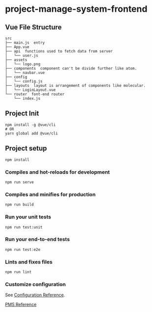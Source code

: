 # project-manage-system-frontend

## Vue File Structure
```
src
├── main.js  entry
├── App.vue
├── api  functions used to fetch data from server
│   └── user.js
├── assets
│   └── logo.png
├── components  component can't be divide further like atom.
│   └── navbar.vue
├── config
│   └── config.js
├── layouts  layout is arrangement of components like molecular.
│   └── LoginLayout.vue
└── router  font-end router
    └── index.js

```

## Project Init
```
npm install -g @vue/cli
# OR
yarn global add @vue/cli
```

## Project setup
```
npm install
```

### Compiles and hot-reloads for development
```
npm run serve
```

### Compiles and minifies for production
```
npm run build
```

### Run your unit tests
```
npm run test:unit
```

### Run your end-to-end tests
```
npm run test:e2e
```

### Lints and fixes files
```
npm run lint
```

### Customize configuration
See [Configuration Reference](https://cli.vuejs.org/config/).

[PMS Reference](https://hackmd.io/@41KHVuJJS4qf99aDIZ_dbg/H1_J_uzKw/edit)
